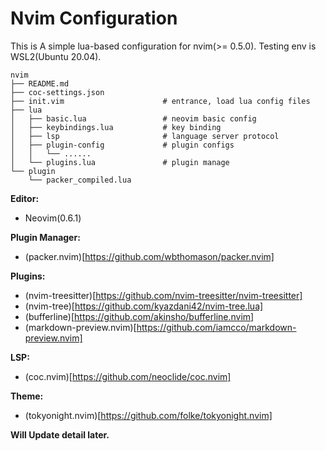 # Nvim Configuration

This is A simple lua-based configuration for nvim(>= 0.5.0). Testing env is WSL2(Ubuntu 20.04). 
```
nvim
├── README.md
├── coc-settings.json
├── init.vim                      # entrance, load lua config files 
├── lua                     
│   ├── basic.lua                 # neovim basic config  
│   ├── keybindings.lua           # key binding
│   ├── lsp                       # language server protocol
│   ├── plugin-config             # plugin configs  
│   │   └── ......
│   └── plugins.lua               # plugin manage
└── plugin
    └── packer_compiled.lua
```
**Editor:**
- Neovim(0.6.1)

**Plugin Manager:**
- (packer.nvim)[https://github.com/wbthomason/packer.nvim]

**Plugins:**
- (nvim-treesitter)[https://github.com/nvim-treesitter/nvim-treesitter]
- (nvim-tree)[https://github.com/kyazdani42/nvim-tree.lua]
- (bufferline)[https://github.com/akinsho/bufferline.nvim]
- (markdown-preview.nvim)[https://github.com/iamcco/markdown-preview.nvim]

**LSP:**
- (coc.nvim)[https://github.com/neoclide/coc.nvim]

**Theme:**
- (tokyonight.nvim)[https://github.com/folke/tokyonight.nvim]

**Will Update detail later.**
